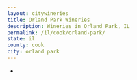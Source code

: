 ```yaml
---
layout: citywineries
title: Orland Park Wineries
description: Wineries in Orland Park, IL
permalink: /il/cook/orland-park/
state: il
county: cook
city: orland park
---
```

-
